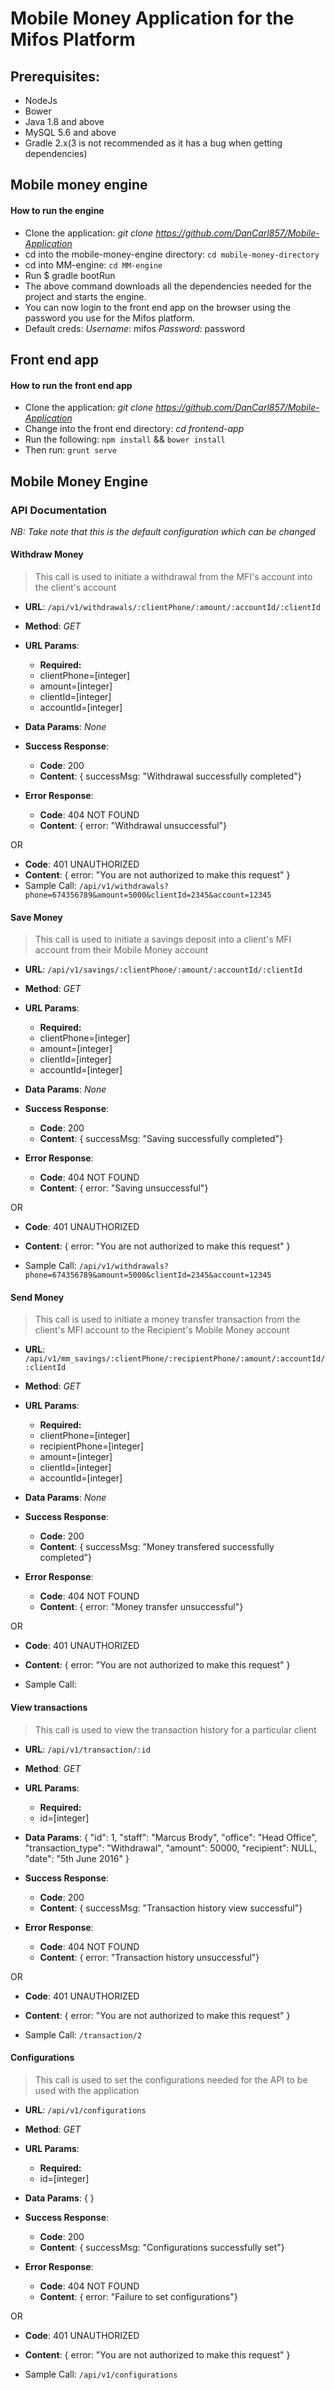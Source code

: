 # Mobile Money Application for the Mifos Platform

## Prerequisites:
* NodeJs
* Bower
* Java 1.8 and above
* MySQL 5.6 and above
* Gradle 2.x(3 is not recommended as it has a bug when getting dependencies)

## Mobile money engine

#### How to run the engine
* Clone the application: *git clone https://github.com/DanCarl857/Mobile-Application*
* cd into the mobile-money-engine directory: `cd mobile-money-directory`
* cd into MM-engine: `cd MM-engine`
* Run $ gradle bootRun
* The above command downloads all the dependencies needed for the project and starts the engine.
* You can now login to the front end app on the browser using the password you use for the Mifos platform. 
* Default creds: *Username*: mifos *Password*: password

## Front end app

#### How to run the front end app
* Clone the application: *git clone https://github.com/DanCarl857/Mobile-Application*
* Change into the front end directory: *cd frontend-app*
* Run the following: `npm install` && `bower install`
* Then run: `grunt serve`

## Mobile Money Engine

### API Documentation

*NB: Take note that this is the default configuration which can be changed*

#### Withdraw Money

> This call is used to initiate a withdrawal from the MFI's account into the client's account

* **URL**: `/api/v1/withdrawals/:clientPhone/:amount/:accountId/:clientId`

* **Method**: *GET*

* **URL Params**:
  * **Required:**
  * clientPhone=[integer]
  * amount=[integer]
  * clientId=[integer]
  * accountId=[integer]
 
* **Data Params**: *None*
* **Success Response**:
  * **Code**: 200
  * **Content**: { successMsg: "Withdrawal successfully completed"}
  
* **Error Response**:
  * **Code**: 404 NOT FOUND
  * **Content**: { error: "Withdrawal unsuccessful"}
  
OR

  * **Code**: 401 UNAUTHORIZED
  * **Content**: { error: "You are not authorized to make this request" }
* Sample Call: `/api/v1/withdrawals?phone=674356789&amount=5000&clientId=2345&account=12345`
  

#### Save Money

> This call is used to initiate a savings deposit into a client's MFI account from their Mobile Money account

* **URL**: `/api/v1/savings/:clientPhone/:amount/:accountId/:clientId`

* **Method**: *GET*

* **URL Params**:
  * **Required:**
  * clientPhone=[integer]
  * amount=[integer]
  * clientId=[integer]
  * accountId=[integer]
 
* **Data Params**: *None*
* **Success Response**:
  * **Code**: 200
  * **Content**: { successMsg: "Saving successfully completed"}
  
* **Error Response**:
  * **Code**: 404 NOT FOUND
  * **Content**: { error: "Saving unsuccessful"}
  
OR

  * **Code**: 401 UNAUTHORIZED
  * **Content**: { error: "You are not authorized to make this request" }
  
* Sample Call: `/api/v1/withdrawals?phone=674356789&amount=5000&clientId=2345&account=12345`
  

#### Send Money

> This call is used to initiate a money transfer transaction from the client's MFI account to the Recipient's Mobile Money account

* **URL**: `/api/v1/mm_savings/:clientPhone/:recipientPhone/:amount/:accountId/:clientId`

* **Method**: *GET*

* **URL Params**:
  * **Required:**
  * clientPhone=[integer]
  * recipientPhone=[integer]
  * amount=[integer]
  * clientId=[integer]
  * accountId=[integer]
 
* **Data Params**: *None*
* **Success Response**:
  * **Code**: 200
  * **Content**: { successMsg: "Money transfered successfully completed"}
  
* **Error Response**:
  * **Code**: 404 NOT FOUND
  * **Content**: { error: "Money transfer unsuccessful"}
  
OR

  * **Code**: 401 UNAUTHORIZED
  * **Content**: { error: "You are not authorized to make this request" }
  
* Sample Call:
  

#### View transactions

> This call is used to view the transaction history for a particular client

* **URL**: `/api/v1/transaction/:id`

* **Method**: *GET*

* **URL Params**:
  * **Required:**
  * id=[integer]
 
* **Data Params**: 
    {
      "id": 1,
      "staff": "Marcus Brody",
      "office": "Head Office",
      "transaction_type": "Withdrawal",
      "amount": 50000,
      "recipient": NULL,
      "date": "5th June 2016"
    }
      
* **Success Response**:
  * **Code**: 200
  * **Content**: { successMsg: "Transaction history view successful"}
  
* **Error Response**:
  * **Code**: 404 NOT FOUND
  * **Content**: { error: "Transaction history unsuccessful"}
  
OR

  * **Code**: 401 UNAUTHORIZED
  * **Content**: { error: "You are not authorized to make this request" }
  
* Sample Call: `/transaction/2`

#### Configurations

> This call is used to set the configurations needed for the API to be used with the application

* **URL**: `/api/v1/configurations`

* **Method**: *GET*

* **URL Params**:
  * **Required:**
  * id=[integer]
 
* **Data Params**: 
    { }
      
* **Success Response**:
  * **Code**: 200
  * **Content**: { successMsg: "Configurations successfully set"}
  
* **Error Response**:
  * **Code**: 404 NOT FOUND
  * **Content**: { error: "Failure to set configurations"}
  
OR

  * **Code**: 401 UNAUTHORIZED
  * **Content**: { error: "You are not authorized to make this request" }
  
* Sample Call: `/api/v1/configurations`
  

